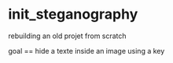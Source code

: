 # init_steganography

rebuilding an old projet from scratch

goal == hide a texte inside an image using a key
